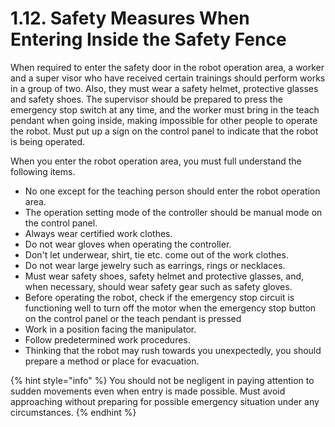 ﻿# 1.12. Safety Measures When Entering Inside the Safety Fence

When required to enter the safety door in the robot operation area, a worker and a super visor who have received certain trainings should perform works in a group of two. Also, they must wear a safety helmet, protective glasses and safety shoes. The supervisor should be prepared to press the emergency stop switch at any time, and the worker must bring in the teach pendant when going inside, making impossible for other people to operate the robot. Must put up a sign on the control panel to indicate that the robot is being operated.

When you enter the robot operation area, you must full understand the following items. 

*	No one except for the teaching person should enter the robot operation area.
*	The operation setting mode of the controller should be manual mode on the control panel.
*	Always wear certified work clothes.
*	Do not wear gloves when operating the controller.
*	Don't let underwear, shirt, tie etc. come out of the work clothes.
*	Do not wear large jewelry such as earrings, rings or necklaces.
*	Must wear safety shoes, safety helmet and protective glasses, and, when necessary, should wear safety gear such as safety gloves.
*	Before operating the robot, check if the emergency stop circuit is functioning well to turn off the motor when the emergency stop button on the control panel or the teach pendant is pressed
*	Work in a position facing the manipulator.
*	Follow predetermined work procedures.
*	Thinking that the robot may rush towards you unexpectedly, you should prepare a method or place for evacuation. 


{% hint style="info" %}
You should not be negligent in paying attention to sudden movements even when entry is made possible. Must avoid approaching without preparing for possible emergency situation under any circumstances.
{% endhint %}

